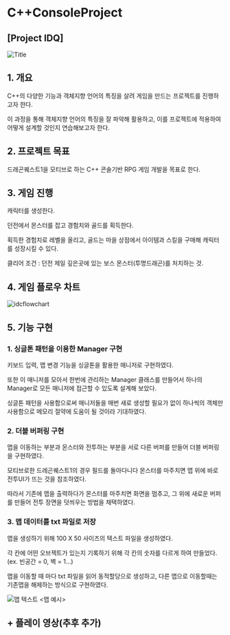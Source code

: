 # C++ConsoleProject

## [Project IDQ]

  ![Title](https://github.com/user-attachments/assets/ee87a118-44c8-4b59-a07a-cc569185c8a4)

## 1. 개요

C++의 다양한 기능과 객체지향 언어의 특징을 살려 게임을 만드는 프로젝트를 진행하고자 한다.

이 과정을 통해 객체지향 언어의 특징을 잘 파악해 활용하고, 이를 프로젝트에 적용하여 어떻게 설계할 것인지 연습해보고자 한다.

## 2. 프로젝트 목표

드래곤퀘스트1을 모티브로 하는 C++ 콘솔기반 RPG 게임 개발을 목표로 한다.

## 3. 게임 진행

캐릭터를 생성한다.

던전에서 몬스터를 잡고 경험치와 골드를 획득한다.

획득한 경험치로 레벨을 올리고, 골드는 마을 상점에서 아이템과 스킬을 구매해 캐릭터를 성장시킬 수 있다.

클리어 조건 : 던전 제일 깊은곳에 있는 보스 몬스터(투명드래곤)를 처치하는 것.

## 4. 게임 플로우 차트

![idcflowchart](https://github.com/user-attachments/assets/a6151ea3-c4f6-4304-a170-474fb7980722)


## 5. 기능 구현

### 1. 싱글톤 패턴을 이용한 Manager 구현

키보드 입력, 맵 변경 기능을 싱글톤을 활용한 매니저로 구현하였다.

또한 이 매니저를 모아서 한번에 관리하는 Manager 클래스를 만들어서 하나의 Manager로 모든 매니저에 접근할 수 있도록 설계해 보았다.

싱글톤 패턴을 사용함으로써 매니저들을 매번 새로 생성할 필요가 없이 하나씩의 객체만 사용함으로 메모리 절약에 도움이 될 것이라 기대하였다. 

### 2. 더블 버퍼링 구현

맵을 이동하는 부분과 몬스터와 전투하는 부분을 서로 다른 버퍼를 만들어 더블 버퍼링을 구현하였다.

모티브로한 드레곤퀘스트1의 경우 필드를 돌아다니다 몬스터를 마주치면 맵 위에 바로 전투UI가 뜨는 것을 참조하였다.

따라서 기존에 맵을 출력하다가 몬스터를 마주치면 화면을 멈추고, 그 위에 새로운 버퍼를 만들어 전투 장면을 덧씌우는 방법을 채택하였다.

### 3. 맵 데이터를 txt 파일로 저장

맵을 생성하기 위해 100 X 50 사이즈의 텍스트 파일을 생성하였다.

각 칸에 어떤 오브젝트가 있는지 기록하기 위해 각 칸의 숫자를 다르게 하여 만들었다. (ex. 빈공간 = 0, 벽 = 1...)

맵을 이동할 때 마다 txt 파일을 읽어 동적할당으로 생성하고, 다른 맵으로 이동할때는 기존맵을 해제하는 방식으로 구현하였다.

![맵 텍스트](https://github.com/user-attachments/assets/72307a20-91f1-47f8-86a2-fe8b99c50a01)
<맵 예시>

## + 플레이 영상(추후 추가)
